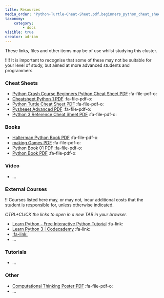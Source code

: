 ```yaml
---
title: Resources
media_order: 'Python-Turtle-Cheat-Sheet.pdf,beginners_python_cheat_sheet_pcc_all.pdf,cheatsheet-python-1.pdf,computational-thinking-poster.pdf,Haltermanpythonbook.pdf,makinggames.pdf,pysheeet-advanced.pdf,python_book_01.pdf,Python3_reference_cheat_sheet.pdf,pythonbook.pdf'
taxonomy:
    category:
        - docs
visible: true
creator: adrian
---
```


These links, files and other items may be of use whilst studying this cluster.

!!!! It is important to recognise that some of these may not be suitable for your level of study, but aimed at more advanced students and programmers.

### Cheat Sheets
* [Python Crash Course Beginners Python Cheat Sheet PDF](beginners_python_cheat_sheet_pcc_all.pdf) :fa-file-pdf-o:
* [Cheatsheet Python 1 PDF](cheatsheet-python-1.pdf) :fa-file-pdf-o:
* [Python Turtle Cheat Sheet PDF](Python-Turtle-Cheat-Sheet.pdf) :fa-file-pdf-o:
* [Pysheeet Advanced PDF](pysheeet-advanced.pdf) :fa-file-pdf-o: 
* [Python 3 Reference Cheat Sheet PDF](Python3_reference_cheat_sheet.pdf) :fa-file-pdf-o:

### Books
* [Halterman Python Book PDF](Haltermanpythonbook.pdf) :fa-file-pdf-o:
* [making Games PDF](makinggames.pdf) :fa-file-pdf-o:
* [Python Book 01 PDF](python_book_01.pdf) :fa-file-pdf-o:
* [Python Book PDF](pythonbook.pdf) :fa-file-pdf-o:

### Video
* ...

### External Courses
!! Courses listed here may, or may not, incur additional costs that the student is responsible for, unless otherwise indicated.

*CTRL+CLICK the links to open in a new TAB in your browser.*

* [Learn Python - Free Interactive Python Tutorial](https://www.learnpython.org/) :fa-link:
* [Learn Python 3 | Codecademy](https://www.codecademy.com/learn/learn-python-3) :fa-link:
* [:fa-link: ](.)
* ...

### Tutorials
* ...

### Other
* [Computational Thinking Poster PDF](computational-thinking-poster.pdf) :fa-file-pdf-o:
* ...
